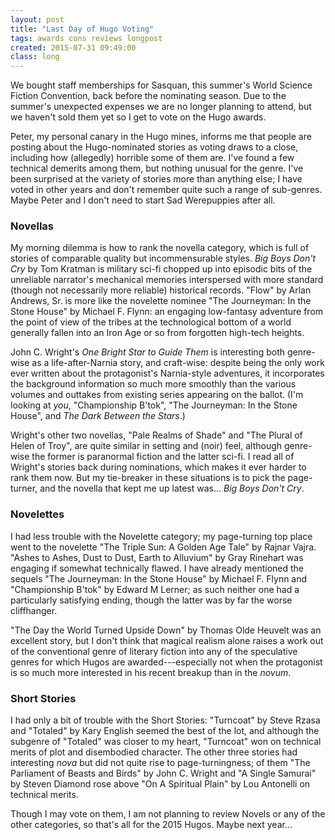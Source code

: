 ```yaml
---
layout: post
title: "Last Day of Hugo Voting"
tags: awards cons reviews longpost
created: 2015-07-31 09:49:00
class: long
---
```

We bought staff memberships for Sasquan, this summer's World Science Fiction Convention, back before the nominating season.  Due to the summer's unexpected expenses we are no longer planning to attend, but we haven't sold them yet so I get to vote on the Hugo awards.

Peter, my personal canary in the Hugo mines, informs me that people are posting about the Hugo-nominated stories as voting draws to a close, including how (allegedly) horrible some of them are.  I've found a few technical demerits among them, but nothing unusual for the genre.  I've been surprised at the variety of stories more than anything else; I have voted in other years and don't remember quite such a range of sub-genres.  Maybe Peter and I don't need to start Sad Werepuppies after all.

### Novellas

My morning dilemma is how to rank the novella category, which is full of stories of comparable quality but incommensurable styles.  *Big Boys Don't Cry* by Tom Kratman is military sci-fi chopped up into episodic bits of the unreliable narrator's mechanical memories interspersed with more standard (though not necessarily more reliable) historical records.  "Flow" by Arlan Andrews, Sr. is more like the novelette nominee "The Journeyman: In the Stone House" by Michael F. Flynn: an engaging low-fantasy adventure from the point of view of the tribes at the technological bottom of a world generally fallen into an Iron Age or so from forgotten high-tech heights.

John C. Wright's *One Bright Star to Guide Them* is interesting both genre-wise as a life-after-Narnia story, and craft-wise:  despite being the only work ever written about the protagonist's Narnia-style adventures, it incorporates the background information so much more smoothly than the various volumes and outtakes from existing series appearing on the ballot.  (I'm looking at *you*, "Championship B'tok", "The Journeyman: In the Stone House", and *The Dark Between the Stars*.)

Wright's other two novellas, "Pale Realms of Shade" and "The Plural of Helen of Troy", are quite similar in setting and (noir) feel, although genre-wise the former is paranormal fiction and the latter sci-fi.  I read all of Wright's stories back during nominations, which makes it ever harder to rank them now.   But my tie-breaker in these situations is to pick the page-turner, and the novella that kept me up latest was... *Big Boys Don't Cry*.

### Novelettes

I had less trouble with the Novelette category; my page-turning top place went to the novelette "The Triple Sun: A Golden Age Tale" by Rajnar Vajra.  "Ashes to Ashes, Dust to Dust, Earth to Alluvium" by Gray Rinehart was engaging if somewhat technically flawed.  I have already mentioned the sequels "The Journeyman: In the Stone House" by Michael F. Flynn and "Championship B'tok" by Edward M Lerner; as such neither one had a particularly satisfying ending, though the latter was by far the worse cliffhanger.

"The Day the World Turned Upside Down" by Thomas Olde Heuvelt was an excellent story, but I don't think that magical realism alone raises a work out of the conventional genre of literary fiction into any of the speculative genres for which Hugos are awarded---especially not when the protagonist is so much more interested in his recent breakup than in the *novum*.

### Short Stories

I had only a bit of trouble with the Short Stories: "Turncoat" by Steve Rzasa and "Totaled" by Kary English seemed the best of the lot, and although the subgenre of "Totaled" was closer to my heart, "Turncoat" won on technical merits of plot and disembodied character.  The other three stories had interesting *nova* but did not quite rise to page-turningness; of them "The Parliament of Beasts and Birds" by John C. Wright and "A Single Samurai" by Steven Diamond rose above "On A Spiritual Plain" by Lou Antonelli on technical merits.

Though I may vote on them, I am not planning to review Novels or any of the other categories, so that's all for the 2015 Hugos.  Maybe next year...
